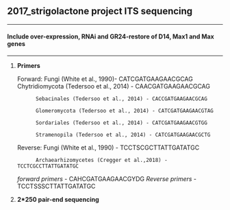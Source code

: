 
## 2017_strigolactone project ITS sequencing

----
#### Include over-expression, RNAi and GR24-restore of D14, Max1 and Max genes
----

1. **Primers**

    Forward:
                Fungi (White et al., 1990)- CATCGATGAAGAACGCAG 
                Chytridiomycota (Tedersoo et al., 2014) - CAACGATGAAGAACGCAG
             
             Sebacinales (Tedersoo et al., 2014) - CACCGATGAAGAACGCAG
             
             Glomeromycota (Tedersoo et al., 2014) - CATCGATGAAGAACGTAG
             
             Sordariales (Tedersoo et al., 2014) - CATCGATGAAGAACGTGG
             
             Stramenopila (Tedersoo et al., 2014) - CATCGATGAAGAACGCTG
             
    Reverse: Fungi (White et al., 1990) - TCCTSCGCTTATTGATATGC
    
             Archaearhizomycetes (Cregger et al.,2018) - TCCTCGCCTTATTGATATGC
             
   *forward primers* - CAHCGATGAAGAACGYDG
   *Reverse primers* - TCCTSSSCTTATTGATATGC
   
 2. **2*250 pair-end sequencing**
 
    
